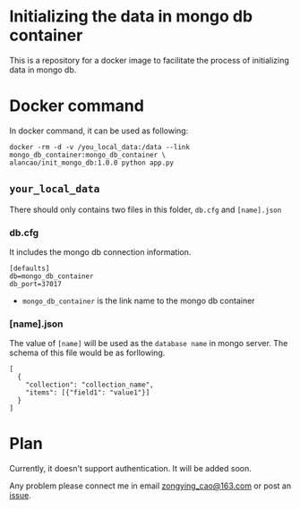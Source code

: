 # Initializing the data in mongo db container

This is a repository for a docker image to facilitate the process of initializing data in mongo db.

# Docker command
In docker command, it can be used as following:
```
docker -rm -d -v /you_local_data:/data --link mongo_db_container:mongo_db_container \
alancao/init_mongo_db:1.0.0 python app.py
```
## `your_local_data`
There should only contains two files in this folder, `db.cfg` and `[name].json`
### db.cfg
It includes the mongo db connection information.
```
[defaults]
db=mongo_db_container
db_port=37017
```
- `mongo_db_container` is the link name to the mongo db container

### [name].json
The value of `[name]` will be used as the `database name` in mongo server. The schema of this file would be as forllowing.
```
[
  {
    "collection": "collection_name",
    "items": [{"field1": "value1"}]
  }
]
```

# Plan
Currently, it doesn't support authentication. It will be added soon.

Any problem please connect me in email <zongying_cao@163.com> or post an [issue](https://github.com/cao5zy/py_mongo_initialization/issues).
